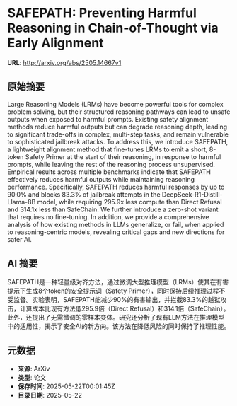 # SAFEPATH: Preventing Harmful Reasoning in Chain-of-Thought via Early Alignment

**URL**: http://arxiv.org/abs/2505.14667v1

## 原始摘要

Large Reasoning Models (LRMs) have become powerful tools for complex problem
solving, but their structured reasoning pathways can lead to unsafe outputs
when exposed to harmful prompts. Existing safety alignment methods reduce
harmful outputs but can degrade reasoning depth, leading to significant
trade-offs in complex, multi-step tasks, and remain vulnerable to sophisticated
jailbreak attacks. To address this, we introduce SAFEPATH, a lightweight
alignment method that fine-tunes LRMs to emit a short, 8-token Safety Primer at
the start of their reasoning, in response to harmful prompts, while leaving the
rest of the reasoning process unsupervised. Empirical results across multiple
benchmarks indicate that SAFEPATH effectively reduces harmful outputs while
maintaining reasoning performance. Specifically, SAFEPATH reduces harmful
responses by up to 90.0% and blocks 83.3% of jailbreak attempts in the
DeepSeek-R1-Distill-Llama-8B model, while requiring 295.9x less compute than
Direct Refusal and 314.1x less than SafeChain. We further introduce a zero-shot
variant that requires no fine-tuning. In addition, we provide a comprehensive
analysis of how existing methods in LLMs generalize, or fail, when applied to
reasoning-centric models, revealing critical gaps and new directions for safer
AI.


## AI 摘要

SAFEPATH是一种轻量级对齐方法，通过微调大型推理模型（LRMs）使其在有害提示下生成8个token的安全提示词（Safety Primer），同时保持后续推理过程不受监督。实验表明，SAFEPATH能减少90%的有害输出，并拦截83.3%的越狱攻击，计算成本比现有方法低295.9倍（Direct Refusal）和314.1倍（SafeChain）。此外，还提出了无需微调的零样本变体。研究还分析了现有LLM方法在推理模型中的适用性，揭示了安全AI的新方向。该方法在降低风险的同时保持了推理性能。

## 元数据

- **来源**: ArXiv
- **类型**: 论文
- **保存时间**: 2025-05-22T00:01:45Z
- **目录日期**: 2025-05-22
